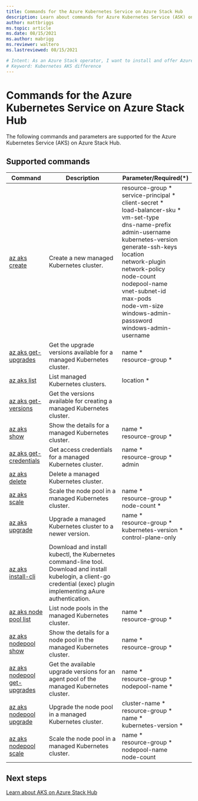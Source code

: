 ```yaml
---
title: Commands for the Azure Kubernetes Service on Azure Stack Hub
description: Learn about commands for Azure Kubernetes Service (ASK) on Azure Stack Hub.
author: mattbriggs
ms.topic: article
ms.date: 08/15/2021
ms.author: mabrigg
ms.reviewer: waltero
ms.lastreviewed: 08/15/2021

# Intent: As an Azure Stack operator, I want to install and offer Azure Kubernetes Service on Azure Stack Hub so my supported user can offer containerized solutions.
# Keyword: Kubernetes AKS difference
---
```


# Commands for the Azure Kubernetes Service on Azure Stack Hub

The following commands and parameters are supported for the Azure Kubernetes Service (AKS) on Azure Stack Hub.

## Supported commands

| Command | Description | Parameter/Required(*) |
|---|---|---|
| [az aks create](https://docs.microsoft.com/cli/azure/aks?view=azure-cli-latest#az_aks_create) | Create a new managed Kubernetes cluster. | resource-group *<br>service-principal *<br>client-secret *<br>load-balancer-sku *<br>vm-set-type<br>dns-name-prefix<br>admin-username<br>kubernetes-version<br>generate-ssh-keys<br>location<br>network-plugin<br>network-policy<br>node-count<br>nodepool-name<br>vnet-subnet-id<br>max-pods<br>node-vm-size<br>windows-admin-passsword<br>windows-admin-username |
| [az aks get-upgrades](https://docs.microsoft.com/cli/azure/aks?view=azure-cli-latest#az_aks_get_upgrades) | Get the upgrade versions available for a managed Kubernetes cluster. | name *<br>resource-group * |
| [az aks list](https://docs.microsoft.com/cli/azure/aks?view=azure-cli-latest#az_aks_list) | List managed Kubernetes clusters. | location * |
| [az aks get-versions](https://docs.microsoft.com/cli/azure/aks?view=azure-cli-latest#az_aks_get_versions) | Get the versions available for creating a managed Kubernetes cluster.  |  |
| [az aks show](https://docs.microsoft.com/cli/azure/aks?view=azure-cli-latest#az_aks_show) | Show the details for a managed Kubernetes cluster. | name *<br>resource-group * |
| [az aks get-credentials](https://docs.microsoft.com/cli/azure/aks?view=azure-cli-latest#az_aks_get_credentials) | Get access credentials for a managed Kubernetes cluster.  | name *<br>resource-group *<br>admin |
| [az aks delete](https://docs.microsoft.com/cli/azure/aks?view=azure-cli-latest#az_aks_delete) | Delete a managed Kubernetes cluster. |  |
| [az aks scale](https://docs.microsoft.com/cli/azure/aks?view=azure-cli-latest#az_aks_scale) | Scale the node pool in a managed Kubernetes cluster. | name *<br>resource-group *<br>node-count * |
| [az aks upgrade](https://docs.microsoft.com/cli/azure/aks?view=azure-cli-latest#az_aks_upgrade) | Upgrade a managed Kubernetes cluster to a newer version.  | name *<br>resource-group *<br>kubernetes-version *<br>control-plane-only |
| [az aks install-cli](https://docs.microsoft.com/cli/azure/aks?view=azure-cli-latest#az_aks_install_cli) | Download and install kubectl, the Kubernetes command-line tool. Download and install kubelogin, a client-go credential (exec) plugin implementing aAure authentication. |  |
| [az aks node pool list](https://docs.microsoft.com/cli/azure/aks/nodepool?view=azure-cli-latest#az_aks_nodepool_list) | List node pools in the managed Kubernetes cluster. | name *<br>resource-group * |
| [az aks nodepool show](https://docs.microsoft.com/cli/azure/aks/nodepool?view=azure-cli-latest#az_aks_nodepool_show) | Show the details for a node pool in the managed Kubernetes cluster.  | name *<br>resource-group * |
| [az aks nodepool get-upgrades](https://docs.microsoft.com/cli/azure/aks/nodepool?view=azure-cli-latest#az_aks_nodepool_get_upgrades) | Get the available upgrade versions for an agent pool of the managed Kubernetes cluster.  | name *<br>resource-group *<br>nodepool-name * |
| [az aks nodepool upgrade](https://docs.microsoft.com/cli/azure/aks/nodepool?view=azure-cli-latest#az_aks_nodepool_upgrade) | Upgrade the node pool in a managed Kubernetes cluster. | cluster-name *<br>resource-group *<br>name *<br>kubernetes-version * |
| [az aks nodepool scale](https://docs.microsoft.com/cli/azure/aks/nodepool?view=azure-cli-latest#az_aks_nodepool_scale) | Scale the node pool in a managed Kubernetes cluster.  | name *<br>resource-group *<br>nodepool-name<br>node-count |

## Next steps

[Learn about AKS on Azure Stack Hub](aks-overview.md)

